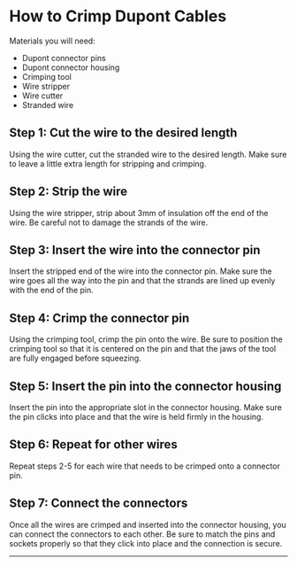 # How to Crimp Dupont Cables

Materials you will need:

- Dupont connector pins
- Dupont connector housing
- Crimping tool
- Wire stripper
- Wire cutter
- Stranded wire

## Step 1: Cut the wire to the desired length

Using the wire cutter, cut the stranded wire to the desired length. Make sure to leave a little extra length for stripping and crimping.

## Step 2: Strip the wire

Using the wire stripper, strip about 3mm of insulation off the end of the wire. Be careful not to damage the strands of the wire.

## Step 3: Insert the wire into the connector pin

Insert the stripped end of the wire into the connector pin. Make sure the wire goes all the way into the pin and that the strands are lined up evenly with the end of the pin.

## Step 4: Crimp the connector pin

Using the crimping tool, crimp the pin onto the wire. Be sure to position the crimping tool so that it is centered on the pin and that the jaws of the tool are fully engaged before squeezing.

## Step 5: Insert the pin into the connector housing

Insert the pin into the appropriate slot in the connector housing. Make sure the pin clicks into place and that the wire is held firmly in the housing.

## Step 6: Repeat for other wires

Repeat steps 2-5 for each wire that needs to be crimped onto a connector pin.

## Step 7: Connect the connectors

Once all the wires are crimped and inserted into the connector housing, you can connect the connectors to each other. Be sure to match the pins and sockets properly so that they click into place and the connection is secure.

---

